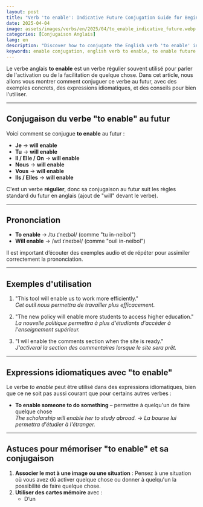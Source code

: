 ```yaml
---
layout: post 
title: "Verb 'to enable': Indicative Future Conjugation Guide for Beginners"
date: 2025-04-04
image: assets/images/verbs/en/2025/04/to_enable_indicative_future.webp
categories: [Conjugaison Anglais]
lang: en
description: "Discover how to conjugate the English verb 'to enable' in the indicative future. This comprehensive guide is ideal for beginners who want to learn how to use 'to enable' correctly with examples, idiomatic expressions, and practical tips."
keywords: enable conjugation, english verb to enable, to enable future indicative, english conjugation, learn english
---
```


Le verbe anglais **to enable** est un verbe régulier souvent utilisé pour parler de l'activation ou de la facilitation de quelque chose. Dans cet article, nous allons vous montrer comment conjuguer ce verbe au futur, avec des exemples concrets, des expressions idiomatiques, et des conseils pour bien l'utiliser.


---

## Conjugaison du verbe "to enable" au futur

Voici comment se conjugue **to enable** au futur :

- **Je** → **will enable**
- **Tu** → **will enable**
- **Il / Elle / On** → **will enable**
- **Nous** → **will enable**
- **Vous** → **will enable**
- **Ils / Elles** → **will enable**

C'est un verbe **régulier**, donc sa conjugaison au futur suit les règles standard du futur en anglais (ajout de "will" devant le verbe).

---

## Prononciation

- **To enable** → /tʊ ɪˈneɪbəl/ (comme "tu in-neibol")
- **Will enable** → /wɪl ɪˈneɪbəl/ (comme "ouil in-neibol")

Il est important d’écouter des exemples audio et de répéter pour assimiler correctement la prononciation.

---

## Exemples d'utilisation

1. "This tool will enable us to work more efficiently."  
   _Cet outil nous permettra de travailler plus efficacement._

2. "The new policy will enable more students to access higher education."  
   _La nouvelle politique permettra à plus d'étudiants d'accéder à l'enseignement supérieur._

3. "I will enable the comments section when the site is ready."  
   _J'activerai la section des commentaires lorsque le site sera prêt._

---

## Expressions idiomatiques avec "to enable"

Le verbe *to enable* peut être utilisé dans des expressions idiomatiques, bien que ce ne soit pas aussi courant que pour certains autres verbes :

- **To enable someone to do something** – permettre à quelqu'un de faire quelque chose  
  _The scholarship will enable her to study abroad._ → _La bourse lui permettra d'étudier à l'étranger._

---

## Astuces pour mémoriser "to enable" et sa conjugaison

1. **Associer le mot à une image ou une situation** : Pensez à une situation où vous avez dû activer quelque chose ou donner à quelqu'un la possibilité de faire quelque chose.
2. **Utiliser des cartes mémoire** avec :  
   - D’un
